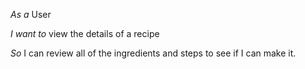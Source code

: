 *As a* User

*I want to* view the details of a recipe

*So* I can review all of the ingredients and steps to see if I can make it.